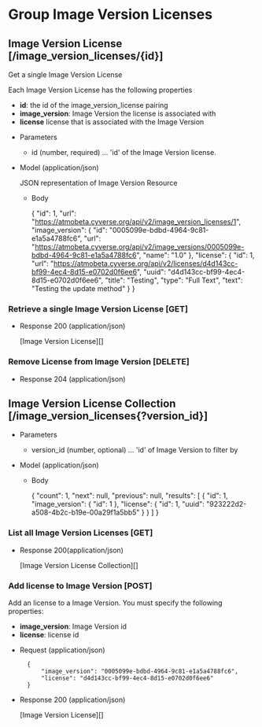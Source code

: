 # Group Image Version Licenses

## Image Version License [/image_version_licenses/{id}]
Get a single Image Version License

Each Image Version License has the following properties

- **id**: the id of the image_version_license pairing
- **image_version**: Image Version the license is associated with
- **license** license that is associated with the Image Version

+ Parameters
  + id (number, required) ... 'id' of the Image Version license.

+ Model (application/json)

    JSON representation of Image Version Resource

    + Body
    
        {
            "id": 1,
            "url": "https://atmobeta.cyverse.org/api/v2/image_version_licenses/1",
            "image_version": {
                "id": "0005099e-bdbd-4964-9c81-e1a5a4788fc6",
                "url": "https://atmobeta.cyverse.org/api/v2/image_versions/0005099e-bdbd-4964-9c81-e1a5a4788fc6",
                "name": "1.0"
            },
            "license": {
                "id": 1,
                "url": "https://atmobeta.cyverse.org/api/v2/licenses/d4d143cc-bf99-4ec4-8d15-e0702d0f6ee6",
                "uuid": "d4d143cc-bf99-4ec4-8d15-e0702d0f6ee6",
                "title": "Testing",
                "type": "Full Text",
                "text": "Testing the update method"
            }
        }

### Retrieve a single Image Version License [GET]

+ Response 200 (application/json)

    [Image Version License][]

### Remove License from Image Version [DELETE]

  + Response 204 (application/json)

## Image Version License Collection [/image_version_licenses{?version_id}]

+ Parameters
  + version_id (number, optional) ... 'id' of Image Version to filter by

+ Model (application/json)

    + Body

        {
            "count": 1,
            "next": null,
            "previous": null,
            "results": [
                {
                    "id": 1,
                    "image_version": {
                        "id": 1
                    },
                    "license": {
                        "id": 1,
                        "uuid": "923222d2-a508-4b2c-b19e-00a29f1a5bb5"
                    }
                }
            ]
        }

### List all Image Version Licenses [GET]

+ Response 200(application/json)

    [Image Version License Collection][]


### Add license to Image Version [POST]
Add an license to a Image Version. You must specify the following properties:
- **image_version**: Image Version id
- **license**: license id

+ Request (application/json)

        {
            "image_version": "0005099e-bdbd-4964-9c81-e1a5a4788fc6",
            "license": "d4d143cc-bf99-4ec4-8d15-e0702d0f6ee6"
        }

+ Response 200 (application/json)

    [Image Version License][]
